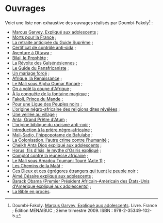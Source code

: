 <!-- TITLE: Doumbi-Fakoli -->
<!-- SUBTITLE: Présentation de Doumbi-Fakoli -->

# Ouvrages
Voici une liste non exhaustive des ouvrages réalisés par Doumbi-Fakoly[^1] :
* [Marcus Garvey, Expliqué aux adolescents](/ouvrage/documentaire/marcus-garvey-explique-aux-adolescents) ;
* [Morts pour la France](/ouvrage/a-classer/morts-pour-la-france) ;
* [La retraite anticipée du Guide Suprême](/ouvrage/a-classer/la-retraite-anticipee-du-guide-supreme) ;
* [Certificat de contrôle anti-sida](/ouvrage/a-classer/certificat-de-controle-anti-sida) ;
* [Aventure à Ottawa](/ouvrage/a-classer/aventure-a-ottawa) ;
* [Bilal, le Prophète](/ouvrage/a-classer/bilal-le-prophete) ;
* [La Révolte des Galsénésiennes](/ouvrage/a-classer/la-revolte-de-galsenesiennes) ;
* [Le Guide du Panafricaniste](/ouvrage/a-classer/le-guide-du-panafricaniste) ;
* [Un mariage forcé](/ouvrage/a-classer/un-mariage-force) ;
* [Afrique, la Renaissance](/ouvrage/a-classer/afrique-la-renaissance) ;
* [Le Mali sous Alpha Oumar Konaré](/ouvrage/a-classer/le-mali-sous-alpha-oumar-konare) ;
* [On a volé la coupe d'Afrique](/ouvrage/a-classer/on-a-vole-la-coupe-d-afrique) ;
* [À la conquête de la fontaine magique](/ouvrage/a-classer/a-la-conquete-de-la-fontaine-magique) ;
* [Fakoli, Prince du Mande](/ouvrage/a-classer/fakoli-prince-du-mande) ;
* [Pour une Ligue des Peuples noirs](/ouvrage/a-classer/pour-une-ligue-des-peuples-noirs) ;
* [L'origine négro-africaine des religions dites révélées](/ouvrage/a-classer/l-origine-negro-africaine-des-religions-dites-revelees) ;
* [Une veillée au village](/ouvrage/a-classer/une-veillee-au-village) ;
* [Anta, Grand Prêtre d'Atum](/ouvrage/a-classer/anta-grand-pretre-d-atum) ;
* [L'origine biblique du racisme anti-noir](/ouvrage/a-classer/l-origine-biblique-du-racisme-anti-noir) ;
* [Introduction à la prière négro-africaine](/ouvrage/a-classer/introduction-a-la-priere-negro-africaine) ;
* [Mali-Sadio, l'hippopotame de Bafulabe](/ouvrage/a-classer/mali-sadio-l-hippopotame-de-bafulabe) ;
* [La Colonisation, l'autre crime contre l'humanité](/ouvrage/a-classer/la-colonisation-l-autre-crime-contre-l-humanite) ;
* [Cheikh Anta Diop expliqué aux adolescents](/ouvrage/a-classer/cheick-anta-diop-explique-au-adolescents) ;
* [Horus, fils d'Isis, le mythe d'Osiris expliqué](/ouvrage/a-classer/horus-fils-d-isis-le-mythe-d-osiris-explique) ;
* [Complot contre la jeunesse africaine](/ouvrage/a-classer/complot-contre-la-jeunesse-africaine) ;
* [Le Mali sous Amadou Toumani Touré (Acte 1)](/ouvrage/a-classer/le-mali-sous-amadou-toumani-toure-acte-1) ;
* [Les Chemins de la Maât](/ouvrage/a-classer/les-chemins-de-la-maat) ;
* [Ces Dieux et ces égrégores étrangers qui tuent le peuple noir](/ouvrage/a-classer/ces-dieux-et-ces-egregores-etrangers-qui-tuent-le-peuple-noir) ;
* [Aimé Césaire expliqué aux adolescents](/ouvrage/a-classer/aime-cesaire-explique-aux-adolescents) ;
* [Barack Obama (Premier Président Africain-Américain des États-Unis d'Amérique expliqué aux adolescents)](/ouvrage/a-classer/barack-obama-premier-president-africain-americain-des-etats-unis-d-amerique-explique-aux-adolescents) ;
* [La Bible en procès](/ouvrage/a-classer/la-bible-en-proces).


[^1]: Doumbi-Fakoly. [Marcus Garvey, Expliqué aux adolescents](/ouvrage/documentaire/marcus-garvey-explique-aux-adolescents). Livre. France ; Édition MENAIBUC ; 2ème trimestre 2009. ISBN : 978-2-35349-102-5. 